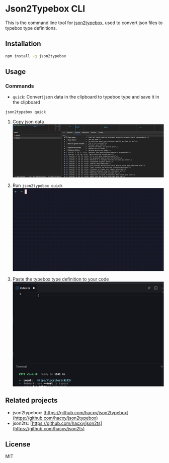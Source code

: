 # Json2Typebox CLI

This is the command line tool for [json2typebox](https://github.com/hacxy/json2typebox), used to convert json files to typebox type definitions.

## Installation

```bash
npm install -g json2typebox
```

## Usage

### Commands

- `quick`: Convert json data in the clipboard to typebox type and save it in the clipboard

```bash
json2typebox quick
```

1. Copy json data
   ![](https://raw.githubusercontent.com/hacxy/hacxy/main/images/Kapture%202024-10-30%20at%2011.13.16.gif)

2. Run `json2typebox quick`
   ![](https://raw.githubusercontent.com/hacxy/hacxy/main/images/Kapture%202024-10-30%20at%2011.20.28.gif)

3. Paste the typebox type definition to your code
   ![](https://raw.githubusercontent.com/hacxy/hacxy/main/images/Kapture%202024-10-30%20at%2011.24.31.gif)

## Related projects

- json2typebox: [https://github.com/hacxy/json2typebox](https://github.com/hacxy/json2typebox)
- json2ts: [https://github.com/hacxy/json2ts](https://github.com/hacxy/json2ts)

## License

MIT
